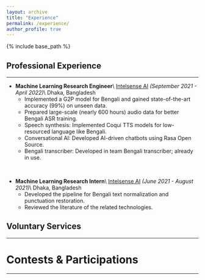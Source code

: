 ```yaml
---
layout: archive
title: "Experience"
permalink: /experience/
author_profile: true
---
```


{% include base_path %}

## Professional Experience

---

* **Machine Learning Research Engineer**\\
[Intelsense AI](https://intelsense.ai/ "https://intelsense.ai/") _(September 2021 - April 2022)_\\
Dhaka, Bangladesh
    * Implemented a G2P model for Bengali and gained state-of-the-art accuracy (99%) on unseen data.
    * Prepared large-scale (nearly 600 hours) audio data for better Bengali ASR training.
    * Speech synthesis: Implemented Coqui TTS models for low-resourced language like Bengali.
    * Conversational AI: Developed AI-driven chatbots using Rasa Open Source.
    * Bengali transcriber: Developed in team Bengali transcriber; already in use.
<br/>

* **Machine Learning Research Intern**\\
[Intelsense AI](https://intelsense.ai/ "https://intelsense.ai/") _(June 2021 - August 2021)_\\
Dhaka, Bangladesh
    * Developed the pipeline for Bengali text normalization and punctuation restoration.
    * Reviewed the literature of the related technologies.



## Voluntary Services

---

# Contests & Participations

---


<!-- {% for post in site.experience %}
  {% include archive-single.html %}
{% endfor %} -->

